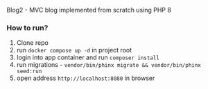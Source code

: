 Blog2 - MVC blog implemented from scratch using PHP 8

### How to run?

1. Clone repo
2. run `docker compose up -d` in project root
3. login into app container and run `composer install`
4. run migrations - `vendor/bin/phinx migrate && vendor/bin/phinx seed:run`
5. open address `http://localhost:8080` in browser